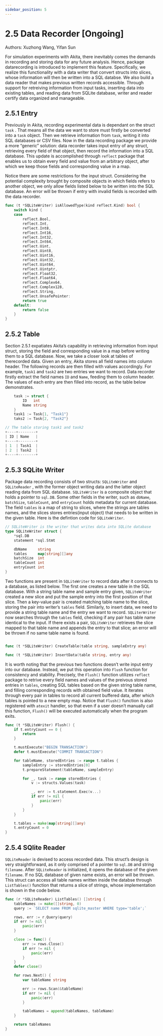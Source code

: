 ```yaml
---
sidebar_position: 5
---
```


# 2.5 Data Recorder [Ongoing]

Authors: Xuzhong Wang, Yifan Sun

For simulation experiments with Akita, there inevitably comes the demands in recording and storing data for any future analysis. Hence, package datarecording is introduced to implement this feature. Specifically, we realize this functionality with a data writer that convert structs into slices, whose information will then be written into a SQL databse. We also build a data reader that makes previous written records accessible. Through support for retreiving information from input tasks, inserting data into existing tables, and reading data from SQLite database, writer and reader certify data organized and manageable.

## 2.5.1 Entry

Previously in Akita, recording experimental data is dependant on the struct `task` . That means all the data we want to store must firstly be converted into a `task` object. Then we retrieve information from `task`, writing it into SQL databases or CSV files. Now in the data recording package we provide a more “generic” solution: data recorder takes input entry of any struct, retrieving every field of that object, then record the information into a SQL database. This update is accomplished through `reflect` package that enables us to obtain every field and value from an arbitrary object, after which we keep those fields and corresponding value in a map.

Notice there are some restrictions for the input struct. Considering the potential complexity brought by composite objects in which fields refers to another object, we only allow fields listed below to be written into the SQL database. An error will be thrown if entry with invalid fields is recorded with the data recorder.

```go
func (t *SQLiteWriter) isAllowedType(kind reflect.Kind) bool {
	switch kind {
	case
		reflect.Bool,
		reflect.Int,
		reflect.Int8,
		reflect.Int16,
		reflect.Int32,
		reflect.Int64,
		reflect.Uint,
		reflect.Uint8,
		reflect.Uint16,
		reflect.Uint32,
		reflect.Uint64,
		reflect.Uintptr,
		reflect.Float32,
		reflect.Float64,
		reflect.Complex64,
		reflect.Complex128,
		reflect.String,
		reflect.UnsafePointer:
		return true
	default:
		return false
	}
}
```

## 2.5.2 Table

Section 2.5.1 expatiates Akita’s capability in retrieving information from input struct, storing the field and corresponding value in a map before writing them to a SQL database. Now, we take a closer look at tables of therecorded data. Given an entry, Akita stores all field names into column header. The following records are then filled with values accordingly. For example, `task1` and `task2` are two entries we want to record. Data recorder firstly extract the field names `ID` and `Name`, feeding them to column header. The values of each entry are then filled into record, as the table below demonstrates. 

```go
	task := struct {
		ID   int
		Name string
	}
	task1 := Task{1, "Task1"}
	taks2 := Task{2, "Task2"}

// The table storing task1 and task2
+----+--------+
| ID | Name   |
+----+--------+
| 1  | Task1  |
| 2  | Task2  |
+----+--------+
```

## 2.5.3 SQLite Writer
Package data recording consists of two structs: `SQLiteWriter` and `SQLiteReader` , with the former object writing data and the latter object reading data from SQL database. `SQLiteWriter` is a composite object that holds a pointer to `sql.DB`. Some other fields in the writer, such as `dbName`, `batchSize`, `tableCount`, and `entryCount` holds metadata for current database. The field `tables` is a map of string to slices, where the strings are tables names, and the slices stores entries(input object) that needs to be written in the given table. Here is the defintion code for `SQLiteWriter`.

```go
// SQLiteWriter is the writer that writes data into SQLite database
type SQLiteWriter struct {
	*sql.DB
	statement *sql.Stmt

	dbName     string
	tables     map[string][]any
	batchSize  int
	tableCount int
	entryCount int
}
```

Two functions are present in `SQLiteWriter` to record data after it connects to a database, as listed below. The first one creates a new table in the SQL database. With a string table name and sample entry given, `SQLiteWriter` created a new slice and put the sample entry into the first position of that slice. Then a key-value pair is created matching table name to the slice, storing the pair into writer’s `tables` field. Similarly, to insert data, we need to provide a string table name and the entry we want to record. `SQLiterWriter` now searches through the `tables` field, checking if any pair has table name identical to the input. If there exists a pair, `SQLiteWriter` retrieves the slice mapped to that table name and appends the entry to that slice; an error will be thrown if no same table name is found.

```go

func (t *SQLiteWriter) CreateTable(table string, sampleEntry any)

func (t *SQLiteWriter) InsertData(table string, entry any)
```

It is worth noting that the previous two functions doesn’t write input entry into our database. Instead, we put this operation into `Flush` function for consistency and stability. Precisely, the `Flush()` function utilizes `reflect` package to retrive every field names and values of the preivous stored entries in `tables`, creating SQL tables based on the given string table name, and filling corresponding records with obtained field value. It iterates through every pair in tables to record all current buffered data, after which tables is pointed to a new empty map. Notice that `Flush()` function is also registered with `atexit` handler, so that even if a user doesn’t manually call this function, `Flush()` will be executed automatically when the program exits. 

```go
func (t *SQLiteWriter) Flush() {
	if t.entryCount == 0 {
		return
	}

	t.mustExecute("BEGIN TRANSACTION")
	defer t.mustExecute("COMMIT TRANSACTION")

	for tableName, storedEntries := range t.tables {
		sampleEntry := storedEntries[0]
		t.prepareStatement(tableName, sampleEntry)

		for _, task := range storedEntries {
			v := structs.Values(task)

			_, err := t.statement.Exec(v...)
			if err != nil {
				panic(err)
			}
		}
	}

	t.tables = make(map[string][]any)
	t.entryCount = 0
}
```

## 2.5.4 SQlite Reader

`SQLiteReader` is devised to access recorded data. This struct’s design is very straightforward, as it only comprised of a pointer to `sql.DB` and string `filename`. After `SQLiteReader` is initialized, it opens the database of the given `filename`. If no SQL database of given name exists, an error will be thrown. This struct can access all table names written inside the databse through `ListTables()` function that returns a slice of strings, whose implementation is shown in the code below. 

```go
func (r *SQLiteReader) ListTables() []string {
	tableNames := make([]string, 0)
	query := `SELECT name FROM sqlite_master WHERE type='table';`

	rows, err := r.Query(query)
	if err != nil {
		panic(err)
	}

	close := func() {
		err := rows.Close()
		if err != nil {
			panic(err)
		}
	}
	defer close()

	for rows.Next() {
		var tableName string

		err := rows.Scan(&tableName)
		if err != nil {
			panic(err)
		}

		tableNames = append(tableNames, tableName)
	}

	return tableNames
}
```